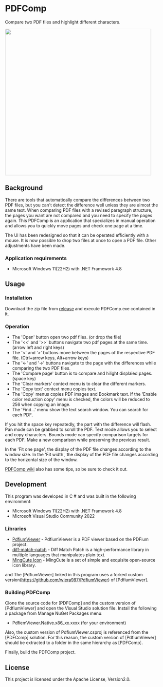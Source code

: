 # PDFComp
Compare two PDF files and highlight different characters.

<img src="https://github.com/user-attachments/assets/f2de0712-6898-478e-a4c1-7f5fa490eac8" width="480">

## Background

There are tools that automatically compare the differences between two PDF files, but you can't detect the difference well unless they are almost the same text.
When comparing PDF files with a revised paragraph structure, the pages you want are not compared and you need to specify the pages again.
This PDFComp is an application that specializes in manual operation and allows you to quickly move pages and check one page at a time.

The UI has been redesigned so that it can be operated efficiently with a mouse.
It is now possible to drop two files at once to open a PDF file. Other adjustments have been made.

### Application requirements

* Microsoft Windows 11(22H2) with .NET Framework 4.8

## Usage
### Installation

Download the zip file from [release](https://github.com/wiera987/PDFComp/releases) and execute PDFComp.exe contained in it.

### Operation

* The 'Open' button open two pdf files. (or drop the file)
* The '<<' and '>>' buttons navigate two pdf pages at the same time. (arrow left and right keys)
* The '<' and '>' buttons move between the pages of the respective PDF file. (Ctrl+arrow keys, Alt+arrow keys)
* The '<-' and '->' buttons navigate to the page with the differences while comparing the two PDF files.
* The 'Compare page' button is to compare and hilight displaied pages. (space key)
* The 'Clear markers' context menu is to clear the different markers.
* The 'Copy text' context menu copies text.
* The 'Copy' menus copies PDF images and Bookmark text. If the 'Enable color reduction copy' menu is checked, the colors will be reduced to 256 when copying an image.
* The 'Find...' menu show the text search window. You can search for each PDF.

If you hit the space key repeatedly, the part with the difference will flash.
Pan mode can be grabbed to scroll the PDF.
Text mode allows you to select and copy characters.
Bounds mode can specify comparison targets for each PDF. Make a new comparison while preserving the previous result.

In the 'Fit one page', the display of the PDF file changes according to the window size.
In the 'Fit width', the display of the PDF file changes according to the horizontal size of the window.

[PDFComp wiki](https://github.com/wiera987/PDFComp/wiki) also has some tips, so be sure to check it out.

## Development

This program was developed in C # and was built in the following environment:

* Microsoft Windows 11(22H2) with .NET Framework 4.8
* Microsoft Visual Studio Community 2022

### Libraries

* [PdfiumViewer](https://github.com/pvginkel/PdfiumViewer/) - PdfiumViewer is a PDF viewer based on the PDFium project.
* [diff-match-patch](https://github.com/google/diff-match-patch/) - Diff Match Patch is a high-performance library in multiple languages that manipulates plain text.
* [MingCute Icon](https://github.com/Richard9394/MingCute) - MingCute is a set of simple and exquisite open-source icon library.

and The [PdfiumViewer] linked in this program uses a forked custom version(https://github.com/wiera987/PdfiumViewer) of [PdfiumViewer].

### Building PDFComp
Clone the source code for [PDFComp] and the custom version of [PdfiumViewer] and open the Visual Studio solution file.
Install the following a package from Manage NuGet Packages menu:

* PdfiemViewer.Native.x86_xx.xxxx (for your environment)

Also, the custom version of PdfiumViewer.csproj is referenced from the [PDFComp] solution.
For this reason, the custom version of [PdfiumViewer] should be extracted to a folder in the same hierarchy as [PDFComp].

Finally, build the PDFComp project.

## License

This project is licensed under the Apache License, Version2.0.
